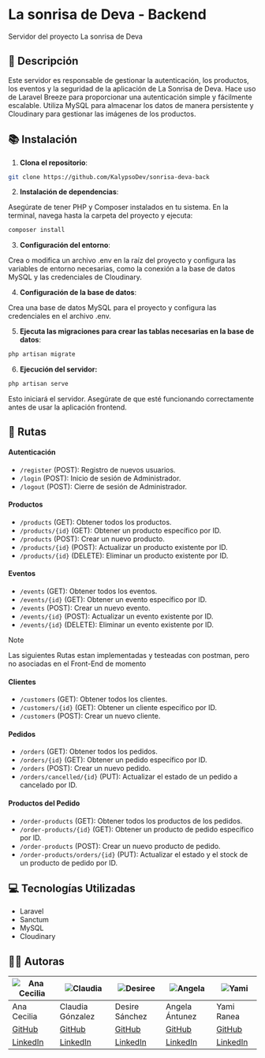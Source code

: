 # La sonrisa de Deva - Backend
Servidor del proyecto La sonrisa de Deva

## 📄 Descripción
Este servidor es responsable de gestionar la autenticación, los productos, los eventos y la seguridad de la aplicación de La Sonrisa de Deva. Hace uso de Laravel Breeze para proporcionar una autenticación simple y fácilmente escalable. Utiliza MySQL para almacenar los datos de manera persistente y Cloudinary para gestionar las imágenes de los productos.

## 📚 Instalación

1. **Clona el repositorio**:

```bash
git clone https://github.com/KalypsoDev/sonrisa-deva-back
```

2. **Instalación de dependencias**:

Asegúrate de tener PHP y Composer instalados en tu sistema.
En la terminal, navega hasta la carpeta del proyecto y ejecuta:

```bash
composer install
```

3. **Configuración del entorno**:

Crea o modifica un archivo .env en la raíz del proyecto y configura las variables de entorno necesarias, como la conexión a la  base de datos MySQL y las credenciales de Cloudinary.

4. **Configuración de la base de datos**:

Crea una base de datos MySQL para el proyecto y configura las credenciales en el archivo .env.

5. **Ejecuta las migraciones para crear las tablas necesarias en la base de datos**:
```bash
php artisan migrate
```

6. **Ejecución del servidor:**

```bash
php artisan serve
```

Esto iniciará el servidor. Asegúrate de que esté funcionando correctamente antes de usar la aplicación frontend.


## 📕 Rutas

#### Autenticación

- `/register` (POST): Registro de nuevos usuarios. 
- `/login` (POST): Inicio de sesión de Administrador.
- `/logout` (POST): Cierre de sesión de Administrador.

#### Productos

- `/products` (GET): Obtener todos los productos.
- `/products/{id}` (GET): Obtener un producto específico por ID.
- `/products` (POST): Crear un nuevo producto.
- `/products/{id}` (POST): Actualizar un producto existente por ID.
- `/products/{id}` (DELETE): Eliminar un producto existente por ID.

#### Eventos

- `/events` (GET): Obtener todos los eventos.
- `/events/{id}` (GET): Obtener un evento específico por ID.
- `/events` (POST): Crear un nuevo evento.
- `/events/{id}` (POST): Actualizar un evento existente por ID.
- `/events/{id}` (DELETE): Eliminar un evento existente por ID.

> [!NOTE]  
> Las siguientes Rutas estan implementadas y testeadas con postman, pero no asociadas en el Front-End de momento

#### Clientes

- `/customers` (GET): Obtener todos los clientes.
- `/customers/{id}` (GET): Obtener un cliente específico por ID.
- `/customers` (POST): Crear un nuevo cliente.

#### Pedidos

- `/orders` (GET): Obtener todos los pedidos.
- `/orders/{id}` (GET): Obtener un pedido específico por ID.
- `/orders` (POST): Crear un nuevo pedido.
- `/orders/cancelled/{id}` (PUT): Actualizar el estado de un pedido a cancelado por ID.

#### Productos del Pedido

- `/order-products` (GET): Obtener todos los productos de los pedidos.
- `/order-products/{id}` (GET): Obtener un producto de pedido específico por ID.
- `/order-products` (POST): Crear un nuevo producto de pedido.
- `/order-products/orders/{id}` (PUT): Actualizar el estado y el stock de un producto de pedido por ID.

## 💻 Tecnologías Utilizadas

- Laravel
- Sanctum
- MySQL
- Cloudinary

## 👩‍💻 Autoras
| ![Ana Cecilia](https://avatars.githubusercontent.com/AnaCe-7?s=50) | ![Claudia](https://avatars.githubusercontent.com/claudiaglez?s=50) | ![Desiree](https://avatars.githubusercontent.com/DevDesiree?s=50) | ![Angela](https://avatars.githubusercontent.com/KalypsoDev?s=50) | ![Yami](https://avatars.githubusercontent.com/yamiranea?s=50) |
| --- | --- | --- | --- | --- |
| Ana Cecilia | Claudia Gónzalez | Desire Sánchez | Angela Ántunez | Yami Ranea |
| [GitHub](https://github.com/AnaCe-7) | [GitHub](https://github.com/claudiaglez) | [GitHub](https://github.com/DevDesiree) | [GitHub](https://github.com/KalypsoDev) | [GitHub](https://github.com/yamiranea) |
| [LinkedIn](https://www.linkedin.com/in/ana-cecilia-reques/) | [LinkedIn](https://www.linkedin.com/in/claudiaglezgarcia/) | [LinkedIn](https://www.linkedin.com/in/desisanchez/) | [LinkedIn](https://www.linkedin.com/in/angela-antunez-sanchez/) | [LinkedIn](https://www.linkedin.com/in/yamila-ranea/)